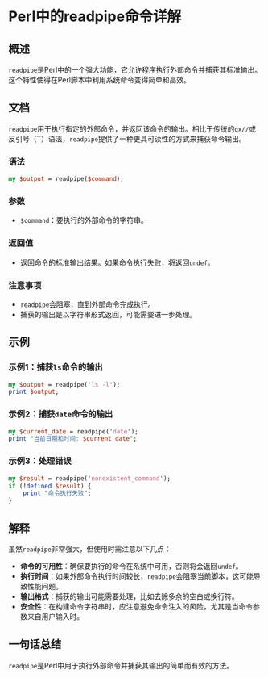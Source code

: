 <!--
Meta Description: # Perl中的readpipe命令详解 ## 概述 `readpipe`是Perl中的一个强大功能，它允许程序执行外部命令并捕获其标准输出。这个特性使得在Perl脚本中利用系统命令变得简单和高效。 ## 文档 `readpipe`用于执行指定的外部命令，并返回该命令的输出。相比于传统的`qx//`...
Meta Keywords: readpipe, perl, output, print, command
-->

# Perl中的readpipe命令详解

## 概述
`readpipe`是Perl中的一个强大功能，它允许程序执行外部命令并捕获其标准输出。这个特性使得在Perl脚本中利用系统命令变得简单和高效。

## 文档
`readpipe`用于执行指定的外部命令，并返回该命令的输出。相比于传统的`qx//`或反引号（``）语法，`readpipe`提供了一种更具可读性的方式来捕获命令输出。

### 语法
```perl
my $output = readpipe($command);
```

### 参数
- `$command`：要执行的外部命令的字符串。

### 返回值
- 返回命令的标准输出结果。如果命令执行失败，将返回`undef`。

### 注意事项
- `readpipe`会阻塞，直到外部命令完成执行。
- 捕获的输出是以字符串形式返回，可能需要进一步处理。

## 示例
### 示例1：捕获`ls`命令的输出
```perl
my $output = readpipe('ls -l');
print $output;
```

### 示例2：捕获`date`命令的输出
```perl
my $current_date = readpipe('date');
print "当前日期和时间: $current_date";
```

### 示例3：处理错误
```perl
my $result = readpipe('nonexistent_command');
if (!defined $result) {
    print "命令执行失败";
}
```

## 解释
虽然`readpipe`非常强大，但使用时需注意以下几点：

- **命令的可用性**：确保要执行的命令在系统中可用，否则将会返回`undef`。
- **执行时间**：如果外部命令执行时间较长，`readpipe`会阻塞当前脚本，这可能导致性能问题。
- **输出格式**：捕获的输出可能需要处理，比如去除多余的空白或换行符。
- **安全性**：在构建命令字符串时，应注意避免命令注入的风险，尤其是当命令参数来自用户输入时。

## 一句话总结
`readpipe`是Perl中用于执行外部命令并捕获其输出的简单而有效的方法。